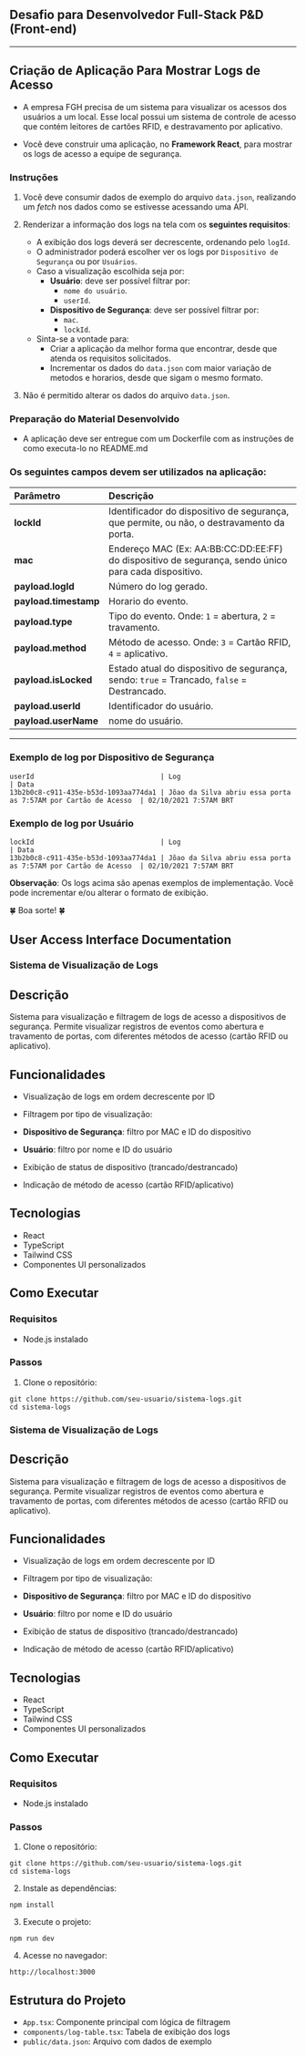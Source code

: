 ## Desafio para Desenvolvedor Full-Stack P&D (Front-end)  

---

## Criação de Aplicação Para Mostrar Logs de Acesso
  
* A empresa FGH precisa de um sistema para visualizar os acessos dos usuários a um local. Esse local possui um sistema de controle de acesso que contém leitores de cartões RFID, e destravamento por aplicativo.  
  
* Você deve construir uma aplicação, no **Framework React**, para mostrar os logs de acesso a equipe de segurança.


### Instruções
1. Você deve consumir dados de exemplo do arquivo `data.json`, realizando um _fetch_ nos dados como se estivesse acessando uma API.

2. Renderizar a informação dos logs na tela com os **seguintes requisitos**:

   * A exibição dos logs deverá ser decrescente, ordenando pelo `logId`.
   * O administrador poderá escolher ver os logs por `Dispositivo de Segurança` ou por `Usuários`.
   * Caso a visualização escolhida seja por:
     * **Usuário**: deve ser possível filtrar por:
       *  `nome do usuário`.
       *  `userId`.
     * **Dispositivo de Segurança**: deve ser possível filtrar por:
       *  `mac`.
       *  `lockId`.
   * Sinta-se a vontade para:
     * Criar a aplicação da melhor forma que encontrar, desde que atenda os requisitos solicitados.
     * Incrementar os dados do `data.json` com maior variação de metodos e horarios, desde que sigam o mesmo formato.
3. Não é permitido alterar os dados do arquivo `data.json`.

### Preparação do Material Desenvolvido

* A aplicação deve ser entregue com um Dockerfile com as instruções de como executa-lo no README.md


### Os seguintes campos devem ser utilizados na aplicação:

| Parâmetro             | Descrição                                                                                            |
| :-------------------- | :--------------------------------------------------------------------------------------------------- |
| **lockId**            | Identificador do dispositivo de segurança, que permite, ou não, o destravamento da porta.            |
| **mac**               | Endereço MAC (Ex: AA:BB:CC:DD:EE:FF) do dispositivo de segurança, sendo único para cada dispositivo. |
| **payload.logId**     | Número do log gerado.                                                                                |
| **payload.timestamp** | Horario do evento.                                                                                   |
| **payload.type**      | Tipo do evento. Onde: `1` = abertura, `2` = travamento.                                              |
| **payload.method**    | Método de acesso. Onde: `3` = Cartão RFID, `4` = aplicativo.                                         |
| **payload.isLocked**  | Estado atual do dispositivo de segurança, sendo: `true` = Trancado, `false` = Destrancado.           |
| **payload.userId**    | Identificador do usuário.                                                                            |
| **payload.userName**  | nome do usuário.                                                                                     |
---

### Exemplo de log por Dispositivo de Segurança
```
userId                               | Log                                                            | Data
13b2b0c8-c911-435e-b53d-1093aa774da1 | Jõao da Silva abriu essa porta as 7:57AM por Cartão de Acesso  | 02/10/2021 7:57AM BRT
```
### Exemplo de log por Usuário
```
lockId                               | Log                                                            | Data
13b2b0c8-c911-435e-b53d-1093aa774da1 | Jõao da Silva abriu essa porta as 7:57AM por Cartão de Acesso  | 02/10/2021 7:57AM BRT
```

**Observação**: Os logs acima são apenas exemplos de implementação. Você pode incrementar e/ou alterar o formato de exibição.

🍀 Boa sorte! 🍀

## User Access Interface Documentation

### Sistema de Visualização de Logs

## Descrição

Sistema para visualização e filtragem de logs de acesso a dispositivos de segurança. Permite visualizar registros de eventos como abertura e travamento de portas, com diferentes métodos de acesso (cartão RFID ou aplicativo).

## Funcionalidades

- Visualização de logs em ordem decrescente por ID
- Filtragem por tipo de visualização:

- **Dispositivo de Segurança**: filtro por MAC e ID do dispositivo
- **Usuário**: filtro por nome e ID do usuário



- Exibição de status de dispositivo (trancado/destrancado)
- Indicação de método de acesso (cartão RFID/aplicativo)


## Tecnologias

- React
- TypeScript
- Tailwind CSS
- Componentes UI personalizados


## Como Executar

### Requisitos

- Node.js instalado

### Passos

1. Clone o repositório:

```plaintext
git clone https://github.com/seu-usuario/sistema-logs.git
cd sistema-logs
```

### Sistema de Visualização de Logs

## Descrição

Sistema para visualização e filtragem de logs de acesso a dispositivos de segurança. Permite visualizar registros de eventos como abertura e travamento de portas, com diferentes métodos de acesso (cartão RFID ou aplicativo).

## Funcionalidades

- Visualização de logs em ordem decrescente por ID
- Filtragem por tipo de visualização:

- **Dispositivo de Segurança**: filtro por MAC e ID do dispositivo
- **Usuário**: filtro por nome e ID do usuário



- Exibição de status de dispositivo (trancado/destrancado)
- Indicação de método de acesso (cartão RFID/aplicativo)


## Tecnologias

- React
- TypeScript
- Tailwind CSS
- Componentes UI personalizados


## Como Executar

### Requisitos

- Node.js instalado


### Passos

1. Clone o repositório:

```plaintext
git clone https://github.com/seu-usuario/sistema-logs.git
cd sistema-logs
```


2. Instale as dependências:

```plaintext
npm install
```


3. Execute o projeto:

```plaintext
npm run dev
```


4. Acesse no navegador:

```plaintext
http://localhost:3000
```



## Estrutura do Projeto

- `App.tsx`: Componente principal com lógica de filtragem
- `components/log-table.tsx`: Tabela de exibição dos logs
- `public/data.json`: Arquivo com dados de exemplo